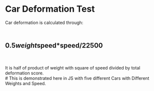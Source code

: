 # Car Deformation Test
Car deformation is calculated through:
 ## <br>0.5*weight*speed*speed/22500
<br>
<br> It is half of product of weight with square of speed divided by total deformation score.
<br>
# This is demonstrated here in JS with five different Cars with Different Weights and Speed.
